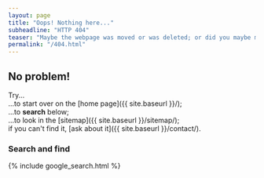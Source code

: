 ```yaml
---
layout: page
title: "Oops! Nothing here..."
subheadline: "HTTP 404"
teaser: "Maybe the webpage was moved or was deleted; or did you maybe mistype the link?"
permalink: "/404.html"
---
```

## No problem!

Try...  
...to start over on the [home page]({{ site.baseurl }}/);  
...to **search** below;  
...to look in the [sitemap]({{ site.baseurl }}/sitemap/);  
if you can't find it, [ask about it]({{ site.baseurl }}/contact/).

### Search and find

{% include google_search.html %}
